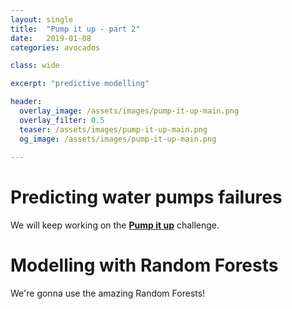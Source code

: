 ```yaml
---
layout: single
title:  "Pump it up - part 2"
date:   2019-01-08 
categories: avocados

class: wide

excerpt: "predictive modelling"

header:
  overlay_image: /assets/images/pump-it-up-main.png
  overlay_filter: 0.5
  teaser: /assets/images/pump-it-up-main.png
  og_image: /assets/images/pump-it-up-main.png
  
---
```


# Predicting water pumps failures

We will keep working on the [**Pump it up**](https://www.drivendata.org/competitions/7/pump-it-up-data-mining-the-water-table/) challenge. 


# Modelling with Random Forests

We're gonna use the amazing Random Forests!
